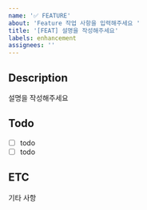 ```yaml
---
name: '✅ FEATURE'
about: 'Feature 작업 사항을 입력해주세요 '
title: '[FEAT] 설명을 작성해주세요'
labels: enhancement
assignees: ''
---
```


## Description

설명을 작성해주세요

## Todo

-   [ ] todo
-   [ ] todo

## ETC

기타 사항
